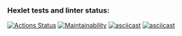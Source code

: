 ### Hexlet tests and linter status:
[![Actions Status](https://github.com/Mirrasol/python-project-49/actions/workflows/hexlet-check.yml/badge.svg)](https://github.com/Mirrasol/python-project-49/actions)
[![Maintainability](https://api.codeclimate.com/v1/badges/ac4c925e64a0fb619821/maintainability)](https://codeclimate.com/github/Mirrasol/python-project-49/maintainability)
[![asciicast](https://asciinema.org/a/3ZCdJYeb3bzI6Exsmx1eY1Zsj.svg)](https://asciinema.org/a/3ZCdJYeb3bzI6Exsmx1eY1Zsj)
[![asciicast](https://asciinema.org/a/NtIKbwYFlDsriCQhBdSfAQGEY.svg)](https://asciinema.org/a/NtIKbwYFlDsriCQhBdSfAQGEY)
